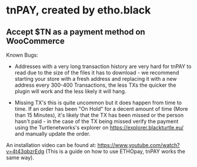 # tnPAY, created by etho.black

## Accept $TN as a payment method on WooCommerce

Known Bugs:

* Addresses with a very long transaction history are very hard for tnPAY to read due to the size of the files it has to download - we recommend starting your store with a fresh address and replacing it with a new address every 300-400 Transactions, the less TXs the quicker the plugin will work and the less likely it will hang.

* Missing TX's this is quite uncommon but it does happen from time to time. If an order has been "On Hold" for a decent amount of time (More than 15 Minutes), it's likely that the TX has been missed or the person hasn't paid - in the case of the TX being missed verify the payment using the Turtlenetworks's explorer on https://explorer.blackturtle.eu/ and manually update the order.


An installation video can be found at: https://www.youtube.com/watch?v=4t43qbzrEdg (This is a guide on how to use ETHOpay, tnPAY works the same way).
